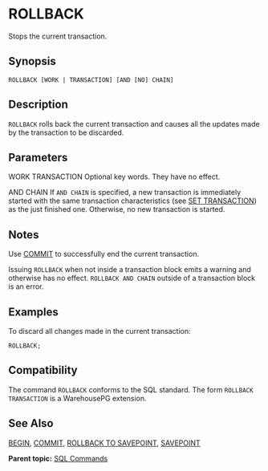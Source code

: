 # ROLLBACK 

Stops the current transaction.

## <a id="section2"></a>Synopsis 

``` {#sql_command_synopsis}
ROLLBACK [WORK | TRANSACTION] [AND [NO] CHAIN]
```

## <a id="section3"></a>Description 

`ROLLBACK` rolls back the current transaction and causes all the updates made by the transaction to be discarded.

## <a id="section4"></a>Parameters 

WORK
TRANSACTION
Optional key words. They have no effect.

AND CHAIN
If `AND CHAIN` is specified, a new transaction is immediately started with the same transaction characteristics \(see [SET TRANSACTION](SET_TRANSACTION.html)\) as the just finished one. Otherwise, no new transaction is started.

## <a id="section5"></a>Notes 

Use [COMMIT](COMMIT.html) to successfully end the current transaction.

Issuing `ROLLBACK` when not inside a transaction block emits a warning and otherwise has no effect. `ROLLBACK AND CHAIN` outside of a transaction block is an error.

## <a id="section6"></a>Examples 

To discard all changes made in the current transaction:

```
ROLLBACK;
```

## <a id="section7"></a>Compatibility 

The command `ROLLBACK` conforms to the SQL standard. The form `ROLLBACK TRANSACTION` is a WarehousePG extension.

## <a id="section8"></a>See Also 

[BEGIN](BEGIN.html), [COMMIT](COMMIT.html), [ROLLBACK TO SAVEPOINT](ROLLBACK_TO_SAVEPOINT.html), [SAVEPOINT](SAVEPOINT.html)

**Parent topic:** [SQL Commands](../sql_commands/sql_ref.html)

